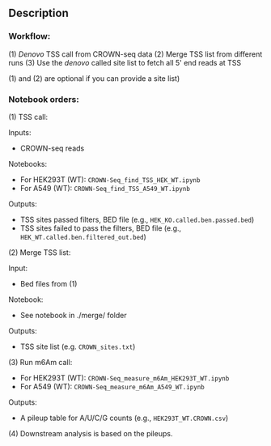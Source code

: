 ## Description

### Workflow: 

(1) *Denovo* TSS call from CROWN-seq data
(2) Merge TSS list from different runs
(3) Use the *denovo* called site list to fetch all 5' end reads at TSS

(1) and (2) are optional if you can provide a site list)


### Notebook orders:

(1) TSS call:

Inputs: 

* CROWN-seq reads

Notebooks:

* For HEK293T (WT): `CROWN-Seq_find_TSS_HEK_WT.ipynb`
* For A549 (WT): `CROWN-Seq_find_TSS_A549_WT.ipynb`

Outputs:

* TSS sites passed filters, BED file (e.g., `HEK_KO.called.ben.passed.bed`)
* TSS sites failed to pass the filters, BED file (e.g., `HEK_WT.called.ben.filtered_out.bed`)

(2) Merge TSS list:

Input: 

* Bed files from (1)

Notebook:

* See notebook in ./merge/ folder

Outputs:

* TSS site list (e.g. `CROWN_sites.txt`)

(3) Run m6Am call:

* For HEK293T (WT): `CROWN-Seq_measure_m6Am_HEK293T_WT.ipynb`
* For A549 (WT): `CROWN-Seq_measure_m6Am_A549_WT.ipynb` 

Outputs:

* A pileup table for A/U/C/G counts (e.g., `HEK293T_WT.CROWN.csv`)

(4) Downstream analysis is based on the pileups.

